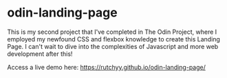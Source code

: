 # odin-landing-page
This is my second project that I've completed in The Odin Project, where I employed my newfound CSS and flexbox knowledge to create this Landing Page.
I can't wait to dive into the complexities of Javascript and more web development after this!

Access a live demo here: https://rutchyy.github.io/odin-landing-page/